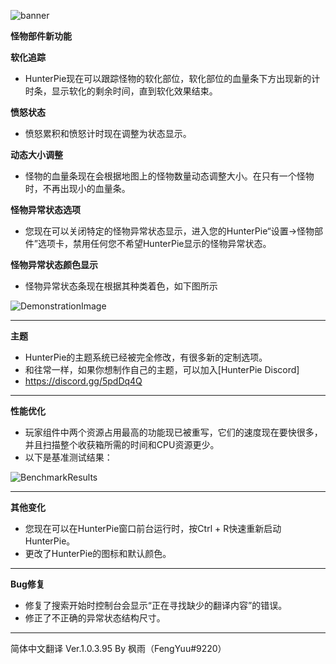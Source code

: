 ﻿![banner](https://cdn.discordapp.com/attachments/402557384209203200/736457593181962240/banner.png)

**怪物部件新功能**

**软化追踪**

- HunterPie现在可以跟踪怪物的软化部位，软化部位的血量条下方出现新的计时条，显示软化的剩余时间，直到软化效果结束。

**愤怒状态**

- 愤怒累积和愤怒计时现在调整为状态显示。

**动态大小调整**

- 怪物的血量条现在会根据地图上的怪物数量动态调整大小。在只有一个怪物时，不再出现小的血量条。

**怪物异常状态选项**

- 您现在可以关闭特定的怪物异常状态显示，进入您的HunterPie“设置->怪物部件”选项卡，禁用任何您不希望HunterPie显示的怪物异常状态。

**怪物异常状态颜色显示**

- 怪物异常状态条现在根据其种类着色，如下图所示

![DemonstrationImage](https://cdn.discordapp.com/attachments/678286768046342183/736371453372399726/unknown.png)

---

**主题**

- HunterPie的主题系统已经被完全修改，有很多新的定制选项。
- 和往常一样，如果你想制作自己的主题，可以加入[HunterPie Discord]
- https://discord.gg/5pdDq4Q

---

**性能优化**

- 玩家组件中两个资源占用最高的功能现已被重写，它们的速度现在要快很多，并且扫描整个收获箱所需的时间和CPU资源更少。
- 以下是基准测试结果：

![BenchmarkResults](https://cdn.discordapp.com/attachments/402557384209203200/736455956145373235/Untitled-1.png)

---

**其他变化**

- 您现在可以在HunterPie窗口前台运行时，按Ctrl + R快速重新启动HunterPie。
- 更改了HunterPie的图标和默认颜色。

---

**Bug修复**

- 修复了搜索开始时控制台会显示“正在寻找缺少的翻译内容”的错误。
- 修正了不正确的异常状态结构尺寸。

---

简体中文翻译 Ver.1.0.3.95 By 枫雨（FengYuu#9220）
